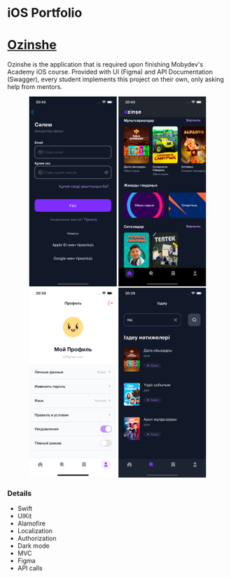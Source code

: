 # iOS Portfolio

# [Ozinshe](https://github.com/kopzhanov/OzinsheDemo)
Ozinshe is the application that is required upon finishing Mobydev's Academy iOS course. Provided with UI (Figma) and API Documentation (Swagger), every student implements this project on their own, only asking help from mentors.

<p align="center">
  <img width="200" src="https://github.com/kopzhanov/portfolio/blob/main/assets/Ozinshe/login.png" />
  <img width="200" src="https://github.com/kopzhanov/portfolio/blob/main/assets/Ozinshe/main.png" />
  <img width="200" src="https://github.com/kopzhanov/portfolio/blob/main/assets/Ozinshe/profile.png" />
  <img width="200" src="https://github.com/kopzhanov/portfolio/blob/main/assets/Ozinshe/search.png" />
</p>

### Details ###

* Swift
* UIKit
* Alamofire
* Localization
* Authorization
* Dark mode
* MVC
* Figma
* API calls
